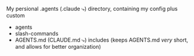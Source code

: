 My persional .agents (.claude ⤷) directory, containing my config plus custom

- agents
- slash-commands
- AGENTS.md (CLAUDE.md ⤷) includes (keeps AGENTS.md *very* short, and allows for better organization)
